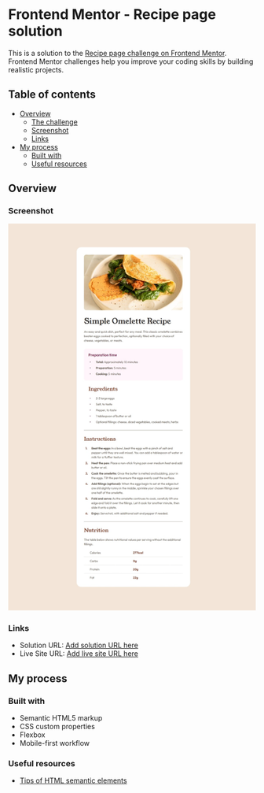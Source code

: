 # Frontend Mentor - Recipe page solution

This is a solution to the [Recipe page challenge on Frontend Mentor](https://www.frontendmentor.io/challenges/recipe-page-KiTsR8QQKm). Frontend Mentor challenges help you improve your coding skills by building realistic projects.

## Table of contents

- [Overview](#overview)
  - [The challenge](#the-challenge)
  - [Screenshot](#screenshot)
  - [Links](#links)
- [My process](#my-process)
  - [Built with](#built-with)
  - [Useful resources](#useful-resources)

## Overview

### Screenshot

![Screenshot](./Screenshot.jpeg)

### Links

- Solution URL: [Add solution URL here](https://github.com/Mohammed-Osama-pg/FdMr-Recipe-page.git)
- Live Site URL: [Add live site URL here](https://your-live-site-url.com)

## My process

### Built with

- Semantic HTML5 markup
- CSS custom properties
- Flexbox
- Mobile-first workflow

### Useful resources

- [Tips of HTML semantic elements](https://www.youtube.com/watch?v=kX3TfdUqpuU&pp=ygUldGhlIHVzZSBjYXNlIG9mIGh0bWwgc2VtYW50aWMgZWxlbWVudNIHCQlFCQGHKiGM7w%3D%3D)
